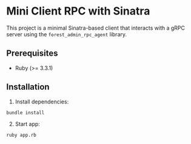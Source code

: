 # Mini Client RPC with Sinatra

This project is a minimal Sinatra-based client that interacts with a gRPC server using the `forest_admin_rpc_agent` library.

## Prerequisites

- Ruby (>= 3.3.1)

## Installation

1. Install dependencies:
```bash
bundle install
```

2. Start app:
```bash
ruby app.rb
```